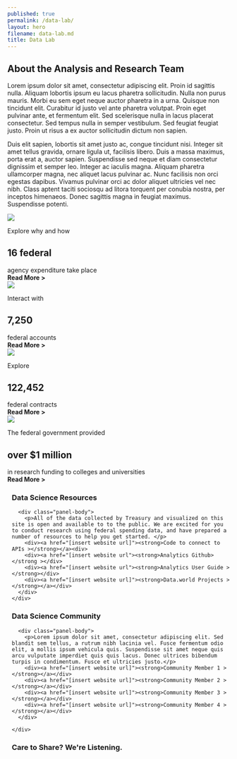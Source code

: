 ```yaml
---
published: true
permalink: /data-lab/
layout: hero
filename: data-lab.md
title: Data Lab
---
```

<!--wider column left side of page-->
<div class="col-md-8">
<!--top paragraph-->    
  <div class="row mt-40">
    <h2 class="mt-0">About the Analysis and Research Team</h2>
    <p>Lorem ipsum dolor sit amet, consectetur adipiscing elit. Proin id sagittis nulla. Aliquam lobortis ipsum eu lacus pharetra sollicitudin. Nulla non purus mauris. Morbi eu sem eget neque auctor pharetra in a urna. Quisque non tincidunt elit. Curabitur id justo vel ante pharetra volutpat. Proin eget pulvinar ante, et fermentum elit. Sed scelerisque nulla in lacus placerat consectetur. Sed tempus nulla in semper vestibulum. Sed feugiat feugiat justo. Proin ut risus a ex auctor sollicitudin dictum non sapien.</p>
    <p>Duis elit sapien, lobortis sit amet justo ac, congue tincidunt nisi. Integer sit amet tellus gravida, ornare ligula ut, facilisis libero. Duis a massa maximus, porta erat a, auctor sapien. Suspendisse sed neque et diam consectetur dignissim et semper leo. Integer ac iaculis magna. Aliquam pharetra ullamcorper magna, nec aliquet lacus pulvinar ac. Nunc facilisis non orci egestas dapibus. Vivamus pulvinar orci ac dolor aliquet ultricies vel nec nibh. Class aptent taciti sociosqu ad litora torquent per conubia nostra, per inceptos himenaeos. Donec sagittis magna in feugiat maximus. Suspendisse potenti.</p>
  </div>
  <!--four panels-->
  <div class="row mt-40">
    <div class="panel-container">
      <div class="col-md-6">
        <div class="panel panel-default short-col">
          <div class="panel-body">
            <img src="{{ site.baseurl }}/assets/img/DataLab_Capitol.png" class="img-responsive">
            <p>Explore why and how</p>
            <h2>16 federal</h2>
            <div>agency expenditure take place</div>
            <div><strong>Read More ></strong></div>
          </div>
        </div>
      </div>
      <div class="col-md-6">
        <div class="panel panel-default tall-col">
          <div class="panel-body">
            <img src="{{ site.baseurl }}/assets/img/DataLab_Arc.png" lass="img-responsive">
            <p>Interact with</p>
            <h2>7,250</h2>
            <div>federal accounts</div>
            <div><strong>Read More ></strong></div>
          </div>
        </div>
      </div>
    </div>
  </div>
  <!--second row of boxes-->
  <div class="row mt-20">      
    <div class="col-md-6">
      <div class="panel panel-default short-col">
        <div class="panel-body">
          <img src="{{ site.baseurl }}/assets/img/DataLab_Keyboard.png" lass="img-responsive">
          <p>Explore</p>
          <h2>122,452</h2>
          <div>federal contracts</div>
          <div><strong>Read More ></strong></div>
        </div>
      </div>
    </div>
    <div class="col-md-6">
      <div class="panel panel-default tall-col">
        <div class="panel-body">
          <img src="{{ site.baseurl }}/assets/img/DataLab_Tower.png" lass="img-responsive">
          <p>The federal government provided</p>
          <h2>over $1 million</h2>
          <div>in research funding to colleges and universities</div>
          <div><strong>Read More ></strong></div>
        </div>
      </div>
    </div>
  </div>
</div>
<!--narrow righthand column-->
<div class="col-md-4" style="padding-left:10px">

<!--Data Science Resources-->
  <div class="row mt-30">
    <div class="panel panel-default">
      <div class="panel-heading">
        <div class="media">
          <div class="media-left">
            <span class="data-resources-logo"></span>
          </div>
          <div class="media-header">
            <h3>Data Science Resources</h3>
          </div>
        </div>
      </div>

      <div class="panel-body">
        <p>All of the data collected by Treasury and visualized on this site is open and available to to the public. We are excited for you to conduct research using federal spending data, and have prepared a number of resources to help you get started. </p>
        <div><a href="[insert website url]"><strong>Code to connect to APIs ></strong></a><div>
        <div><a href="[insert website url"><strong>Analytics Github></strong ></div>
        <div><a href="[insert website url"><strong>Analytics User Guide ></strong></div>
        <div><a href="[insert website url]"><strong>Data.world Projects ></strong></a></div>
      </div>
    </div>
  </div>
  
<!--Data Science Community-->
  <div class="row mt-40">
    <div class="panel panel-default">
      <div class="panel-heading">
        <div class="media">
          <div class="media-left">
            <span class="data-community-logo"></span>
          </div>
          <div class="media-header">
            <h3>Data Science Community</h3>
          </div>
        </div>  
      </div>

      <div class="panel-body">
        <p>Lorem ipsum dolor sit amet, consectetur adipiscing elit. Sed blandit sem tellus, a rutrum nibh lacinia vel. Fusce fermentum odio elit, a mollis ipsum vehicula quis. Suspendisse sit amet neque quis arcu vulputate imperdiet quis quis lacus. Donec ultrices bibendum turpis in condimentum. Fusce et ultricies justo.</p>
        <div><a href="[insert website url]"><strong>Community Member 1 ></strong></a></div>
        <div><a href="[insert website url]"><strong>Community Member 2 ></strong></a></div>
        <div><a href="[insert website url]"><strong>Community Member 3 ></strong></a></div>
        <div><a href="[insert website url]"><strong>Community Member 4 ></strong></a></div>
      </div>
      
    </div>
  </div>
    
  <!--Care to Share Pannel-->
  <div class="row mt-40">
    <div class="panel panel-default">
      <div class="panel-heading">
        <div class="media">
          <div class="media-left">
            <span class="data-share-logo">
          </div>
          <div class="media-header">
            <h3>Care to Share? We're Listening.</h3>
          </div>
        </div>
      </div>
    </div>
  </div>

</div>
